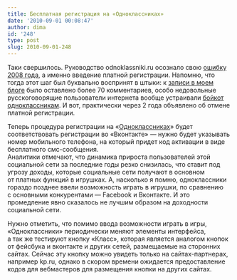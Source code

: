 ```yaml
---
title: Бесплатная регистрация на «Одноклассниках»
date: '2010-09-01 00:08:47'
author: dima
id: '248'
type: post
slug: 2010-09-01-248
---
```


Таки свершилось. Руководство odnoklassniki.ru осознало свою [ошибку 2008 года](/blog/plata_za_odnoklassniki/2008-11-01-107), а именно введение платной регистрации. Напомню, что тогда этот шаг был буквально воспринят в штыки: к [записи в моем блоге](/blog/plata_za_odnoklassniki/2008-11-01-107) было оставлено более 70 комментариев, особо недовольные русскоговорящие пользователи интернета вообще устраивали [бойкот одноклассникам](/blog/1/2008-12-24-132). И вот, практически через 2 года объявлено об отмене платной регистрации.

Теперь процедура регистрации на «[Одноклассниках](/search/%D0%BE%D0%B4%D0%BD%D0%BE%D0%BA%D0%BB%D0%B0%D1%81%D1%81%D0%BD%D0%B8%D0%BA%D0%B8/)» будет соответствовать регистрации во «Вконтакте» — нужно будет указывать номер мобильного телефона, на который придет код активации в виде бесплатного смс-сообщения.  
Аналитики отмечают, что динамика прироста пользователей этой социальной сети за последние годы резко снизилась, что ставит под угрозу доходы, которые социальные сети получают в основном от платных функций в игрушках. А, насколько я помню, одноклассники гораздо позднее ввели возможность играть в игрушки, по сравнению с основными конкурентами — Facebook и Вконтакте. И это промедление явно сказалось не лучшим образом на доходности социальной сети.

Нужно отметить, что помимо ввода возможности играть в игры, «Одноклассники» периодически меняют элементы интерфейса, а так же тестируют кнопку «Класс», которая является аналогом кнопок от фейсбука и вконтакте и других сетей, размещаемые на сторонних сайтах. Сейчас эту кнопку можно увидеть только на сайтах-партнерах, например kp.ru, однако в скором времени ожидается предоставление кодов для вебмастеров для размещения кнопки на других сайтах.